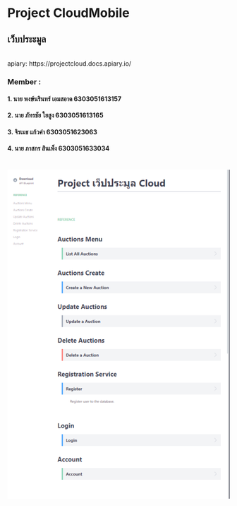 **Project CloudMobile**
===============
## เว็บประะมูล
<br>
apiary: https://projectcloud.docs.apiary.io/

### **Member :**


#### **1. นาย พงษ์นรินทร์   เอมสอาด 6303051613157**

#### **2. นาย ภัทรชัย   ใยสูง 6303051613165**

#### **3. จิรเมธ   แก้วคำ  6303051623063**

#### **4. นาย ภาสกร   สินเพ็ง 6303051633034**
#


![Alt text](./APIary/apiary.png)

#

